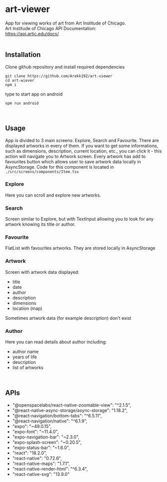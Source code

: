 # art-viewer

App for viewing works of art from Art Institude of Chicago. <br />
Art Institude of Chicago API Documentation: \
<a href="https://api.artic.edu/docs/">https://api.artic.edu/docs/</a><br /><br />

## Installation

Clone github repository and install required dependencies

```
git clone https://github.com/Arekk192/art-viewer
cd art-wiever
npm i
```

type to start app on android

```
npm run android
```

<br />

## Usage

App is divided to 3 main screens: Explore, Search and Favourite.
There are displayed artworks in every of them.
If you want to get some informations, such as dimensions, description, current location, etc., you can click it - this action will navigate you to Artwork screen.
Every artwork has add to favourites button which allows user to save artwork data locally in AsyncStorage.
Code for this component is located in `./src/screens/components/Item.tsx`

### Explore

Here you can scroll and explore new artworks.

### Search

Screen similar to Explore, but with TextInput allowing you to look for any artwork knowing its title or author.

### Favourite

FlatList with favourites artworks. They are stored locally in AsyncStorage

### Artwork

Screen with artwork data displayed:

- title
- date
- author
- description
- dimensions
- location (map) <br />

Sometimes artwork data (for example description) don't exist

### Author

Here you can read details about author including:

- author name
- years of life
- description
- list of artworks

<br />

## APIs

- "@openspacelabs/react-native-zoomable-view": "^2.1.5",
- "@react-native-async-storage/async-storage": "1.18.2",
- "@react-navigation/bottom-tabs": "^6.5.11",
- "@react-navigation/native": "^6.1.9",
- "expo": "~49.0.15",
- "expo-font": "~11.4.0",
- "expo-navigation-bar": "~2.3.0",
- "expo-splash-screen": "~0.20.5",
- "expo-status-bar": "~1.6.0",
- "react": "18.2.0",
- "react-native": "0.72.6",
- "react-native-maps": "1.7.1",
- "react-native-render-html": "^6.3.4",
- "react-native-svg": "13.9.0"
